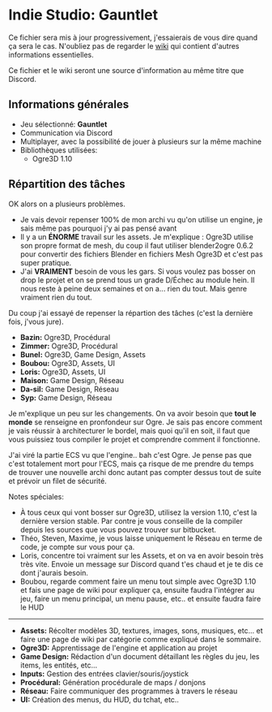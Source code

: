 # Indie Studio: Gauntlet

Ce fichier sera mis à jour progressivement, j'essaierais de vous dire quand ça sera le cas. N'oubliez pas de regarder le [wiki](http://git.gnidmoo.tk/gnidmoo/cpp_indie_studio/wiki) qui contient d'autres informations essentielles.

Ce fichier et le wiki seront une source d'information au même titre que Discord.

## Informations générales

- Jeu sélectionné: **Gauntlet**
- Communication via Discord
- Multiplayer, avec la possibilité de jouer à plusieurs sur la même machine
- Bibliothèques utilisées:
  - Ogre3D 1.10

## Répartition des tâches

OK alors on a plusieurs problèmes.

- Je vais devoir repenser 100% de mon archi vu qu'on utilise un engine, je sais même pas pourquoi j'y ai pas pensé avant
- Il y a un **ÉNORME** travail sur les assets. Je m'explique : Ogre3D utilise son propre format de mesh, du coup il faut utiliser blender2ogre 0.6.2 pour convertir des fichiers Blender en fichiers Mesh Ogre3D et c'est pas super pratique.
- J'ai **VRAIMENT** besoin de vous les gars. Si vous voulez pas bosser on drop le projet et on se prend tous un grade D/Échec au module hein. Il nous reste à peine deux semaines et on a... rien du tout. Mais genre vraiment rien du tout.

Du coup j'ai essayé de repenser la répartion des tâches (c'est la dernière fois, j'vous jure).

- **Bazin:** Ogre3D, Procédural
- **Zimmer:** Ogre3D, Procédural
- **Bunel:** Ogre3D, Game Design, Assets
- **Boubou:** Ogre3D, Assets, UI
- **Loris:** Ogre3D, Assets, UI
- **Maison:** Game Design, Réseau
- **Da-sil:** Game Design, Réseau
- **Syp:** Game Design, Réseau

Je m'explique un peu sur les changements. On va avoir besoin que **tout le monde** se renseigne en pronfondeur sur Ogre. Je sais pas encore comment je vais réussir à architecturer le bordel, mais quoi qu'il en soit, il faut que vous puissiez tous compiler le projet et comprendre comment il fonctionne.

J'ai viré la partie ECS vu que l'engine.. bah c'est Ogre. Je pense pas que c'est totalement mort pour l'ECS, mais ça risque de me prendre du temps de trouver une nouvelle archi donc autant pas compter dessus tout de suite et prévoir un filet de sécurité.

Notes spéciales:
- À tous ceux qui vont bosser sur Ogre3D, utilisez la version 1.10, c'est la dernière version stable. Par contre je vous conseille de la compiler depuis les sources que vous pouvez trouver sur bitbucket.
- Théo, Steven, Maxime, je vous laisse uniquement le Réseau en terme de code, je compte sur vous pour ça.
- Loris, concentre toi vraiment sur les Assets, et on va en avoir besoin très très vite. Envoie un message sur Discord quand t'es chaud et je te dis ce dont j'aurais besoin.
- Boubou, regarde comment faire un menu tout simple avec Ogre3D 1.10 et fais une page de wiki pour expliquer ça, ensuite faudra l'intégrer au jeu, faire un menu principal, un menu pause, etc.. et ensuite faudra faire le HUD

***

- **Assets:** Récolter modèles 3D, textures, images, sons, musiques, etc... et faire une page de wiki par catégorie comme expliqué dans le sommaire.
- **Ogre3D:** Apprentissage de l'engine et application au projet
- **Game Design:** Rédaction d'un document détaillant les règles du jeu, les items, les entités, etc...
- **Inputs:** Gestion des entrées clavier/souris/joystick
- **Procédural:** Génération procédurale de maps / donjons
- **Réseau:** Faire communiquer des programmes à travers le réseau
- **UI:** Création des menus, du HUD, du tchat, etc..

